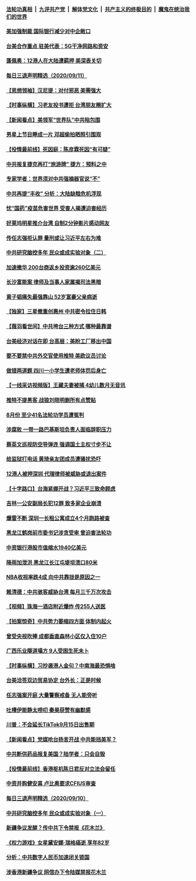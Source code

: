 

####  [法轮功真相](../../../../basic/blob/master/README.md?t=09121232) &nbsp;|&nbsp; [九评共产党](../../../../9ping.md/blob/master/README.md?t=09121232) &nbsp;|&nbsp; [解体党文化](../../../../jtdwh.md/blob/master/README.md?t=09121232)  &nbsp;|&nbsp; [共产主义的终极目的](../../../../gczydzjmd.md/blob/master/README.md?t=09121232) &nbsp;|&nbsp; [魔鬼在统治我们的世界](../../../../mgztzwmdsj.md/blob/master/README.md?t=09121232) 

#### [美加强制裁 国际银行减少对中企敞口](../pages/nsc413/n12397960.md?t=09121232) 

#### [台美合作重点 驻美代表：5G干净网路和资安](../pages/nsc413/n12398099.md?t=09121232) 

#### [蓬佩奥：12港人在大陆遭羁押 美深表关切](../pages/nsc413/n12398003.md?t=09121232) 

#### [每日三退声明精选（2020/09/11）](../pages/nsc413/n12398109.md?t=09121232) 


#### [【思想领袖】汉尼提：对付邪恶 美需强大](../pages/nsc413/n12350795.md?t=09121232) 

#### [【时事纵横】习老友投书遭拒 台湾朋友圈扩大](../pages/nsc413/n12397399.md?t=09121232) 

#### [【新闻看点】美领军“世界队”中共陷包围](../pages/nsc413/n12397551.md?t=09121232) 

#### [男星上节目睡成一片 邓超偷拍晒照引围观](../pages/nsc413/n12397754.md?t=09121232) 

#### [【役情最前线】死因庭：陈彦霖死因“有可疑”](../pages/nsc413/n12397163.md?t=09121232) 

#### [中共报复捷克再打“旅游牌” 捷方：预料之中](../pages/nsc413/n12397817.md?t=09121232) 

#### [专家学者：世界须对中共强摘器官说“不”](../pages/nsc413/n12397585.md?t=09121232) 

#### [中共再提“丰收” 分析：大陆缺粮危机浮现](../pages/nsc413/n12397740.md?t=09121232) 

#### [忧“国药”疫苗危害世界 受害人揭遭迫害经历](../pages/nsc413/n12397592.md?t=09121232) 

#### [好莱坞明星推介台湾 自制2分钟影片感动网友](../pages/nsc413/n12397522.md?t=09121232) 

#### [传任志强拒认罪 量刑或让习近平左右为难](../pages/nsc413/n12397563.md?t=09121232) 

#### [中共研究脑控多年 民众或成实验对象（二）](../pages/nsc413/n12397321.md?t=09121232) 

#### [加速撤华 200台商返乡投资逾260亿美元](../pages/nsc413/n12397446.md?t=09121232) 

#### [长沙富能案 律师及当事人家属揭司法黑暗](../pages/nsc413/n12397226.md?t=09121232) 

#### [黄子韬痛失最强靠山 52岁富豪父亲病逝](../pages/nsc413/n12395386.md?t=09121232) 

#### [【独家】三星撤重创惠州 中共密令拉住日韩](../pages/nsc413/n12389899.md?t=09121232) 

#### [【薇羽看世间】中共垮台三种方式 哪种最靠谱](../pages/nsc413/n12397224.md?t=09121232) 

#### [台美经济对话在即 台高层：美盼工厂移出中国](../pages/nsc413/n12397172.md?t=09121232) 

#### [要不要禁中共外交官使用推特 美欧议员讨论](../pages/nsc413/n12397151.md?t=09121232) 

#### [做错两道题 四川一小学生遭老师体罚后身亡](../pages/nsc413/n12397093.md?t=09121232) 

#### [【一线采访视频版】王藏夫妻被捕 4幼儿数月无音讯](../pages/nsc413/n12396185.md?t=09121232) 

#### [推特不提黑客 战狼刘晓明删所有点赞贴](../pages/nsc413/n12397012.md?t=09121232) 

#### [8月份 至少41名法轮功学员遭冤判](../pages/nsc413/n12394037.md?t=09121232) 

#### [涉腐败 一带一路巴基斯坦负责人面临辞职压力](../pages/nsc413/n12396897.md?t=09121232) 

#### [蔡英文巡视防空导弹连 强调国土主权寸步不让](../pages/nsc413/n12396676.md?t=09121232) 

#### [给监狱打电话 黄琦亲友团成员遭骚扰恐吓](../pages/nsc413/n12396762.md?t=09121232) 

#### [12港人被押深圳 代理律师被威胁或退出案件](../pages/nsc413/n12396425.md?t=09121232) 

#### [【十字路口】台海紧绷开战？习近平三致命顾虑](../pages/nsc413/n12395664.md?t=09121232) 

#### [吉林一公安副局长犯12罪 致多家企业崩溃](../pages/nsc413/n12396575.md?t=09121232) 

#### [爆雷不断 深圳一长租公寓成立4个月跑路被查](../pages/nsc413/n12396427.md?t=09121232) 

#### [黑龙江鹤岗前市委书记涉贪受审 曾迫害法轮功](../pages/nsc413/n12395948.md?t=09121232) 

#### [中资银行港股市值缩水1940亿美元](../pages/nsc413/n12395931.md?t=09121232) 

#### [降雨加泄洪 黑龙江长江屯堤坝溃口80米](../pages/nsc413/n12396247.md?t=09121232) 

#### [NBA收视率跌4成 向中共靠拢是原因之一](../pages/nsc413/n12396262.md?t=09121232) 


#### [赖清德：中共骇客威胁台湾 每月三千万次攻击](../pages/nsc413/n12395885.md?t=09121232) 

#### [【视频】珠海一酒店附近爆炸 传255人送医](../pages/nsc413/n12395759.md?t=09121232) 

#### [【拍案惊奇】中共势力萎缩四方面 体制内起火](../pages/nsc413/n12395638.md?t=09121232) 

#### [曾受央视吹捧 成都垂直森林小区仅入住10户](../pages/nsc413/n12395565.md?t=09121232) 

#### [广西乐业隧道塌方 9人受困生死未卜](../pages/nsc413/n12395730.md?t=09121232) 

#### [【时事纵横】习抄袭港人金句？中南海最恐惧啥](../pages/nsc413/n12395255.md?t=09121232) 

#### [台美洽签双边贸易协定 台外长：正是时候](../pages/nsc413/n12394938.md?t=09121232) 

#### [任志强案开庭 大量警察戒备 无人能旁听](../pages/nsc413/n12395667.md?t=09121232) 

#### [吐槽伊能静太唠叨 秦昊获赞有幽默感](../pages/nsc413/n12395450.md?t=09121232) 

#### [川普：不会延长TikTok9月15日出售期](../pages/nsc413/n12395710.md?t=09121232) 

#### [【新闻看点】党媒呛台扬言开战 中共能挡美军？](../pages/nsc413/n12395139.md?t=09121232) 

#### [中共断供药品报复美国？陆学者：只会自毁](../pages/nsc413/n12395398.md?t=09121232) 

#### [【役情最前线】香港枢机陈日君反对立法会留任](../pages/nsc413/n12395225.md?t=09121232) 

#### [中资并购健安喜 卢比奥要求CFIUS审查](../pages/nsc413/n12395166.md?t=09121232) 

#### [每日三退声明精选（2020/09/10）](../pages/nsc413/n12395498.md?t=09121232) 

#### [中共研究脑控多年 民众或成实验对象（一）](../pages/nsc413/n12394922.md?t=09121232) 

#### [新疆争议发酵？传中共下令禁报《花木兰》](../pages/nsc413/n12395006.md?t=09121232) 

#### [《权力游戏》女星黛安娜·瑞格癌逝 享年82岁](../pages/nsc413/n12395276.md?t=09121232) 

#### [分析：中共数字人民币加速闭关锁国](../pages/nsc413/n12395155.md?t=09121232) 

#### [涉香港新疆争议 网信办下令陆媒禁报花木兰](../pages/nsc413/n12395128.md?t=09121232) 


